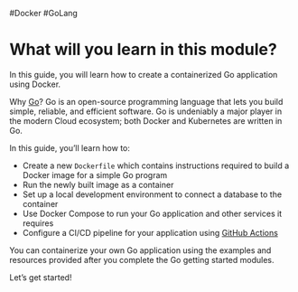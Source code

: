 #Docker #GoLang 
# What will you learn in this module?
In this guide, you will learn how to create a containerized Go application using Docker.

Why [Go](https://golang.org/)? Go is an open-source programming language that lets you build simple, reliable, and efficient software. Go is undeniably a major player in the modern Cloud ecosystem; both Docker and Kubernetes are written in Go.

In this guide, you’ll learn how to:

-   Create a new `Dockerfile` which contains instructions required to build a Docker image for a simple Go program
-   Run the newly built image as a container
-   Set up a local development environment to connect a database to the container
-   Use Docker Compose to run your Go application and other services it requires
-   Configure a CI/CD pipeline for your application using [GitHub Actions](https://docs.github.com/en/actions)

You can containerize your own Go application using the examples and resources provided after you complete the Go getting started modules.

Let’s get started!